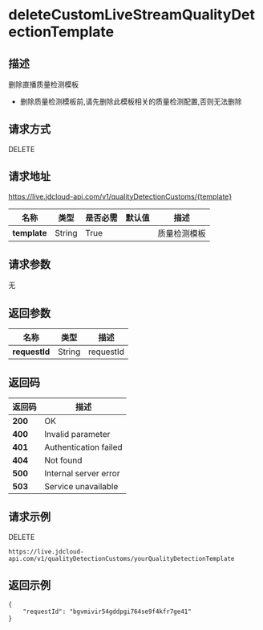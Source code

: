 # deleteCustomLiveStreamQualityDetectionTemplate


## 描述
删除直播质量检测模板
- 删除质量检测模板前,请先删除此模板相关的质量检测配置,否则无法删除


## 请求方式
DELETE

## 请求地址
https://live.jdcloud-api.com/v1/qualityDetectionCustoms/{template}

|名称|类型|是否必需|默认值|描述|
|---|---|---|---|---|
|**template**|String|True| |质量检测模板|

## 请求参数
无


## 返回参数
|名称|类型|描述|
|---|---|---|
|**requestId**|String|requestId|


## 返回码
|返回码|描述|
|---|---|
|**200**|OK|
|**400**|Invalid parameter|
|**401**|Authentication failed|
|**404**|Not found|
|**500**|Internal server error|
|**503**|Service unavailable|

## 请求示例
DELETE
```
https://live.jdcloud-api.com/v1/qualityDetectionCustoms/yourQualityDetectionTemplate

```

## 返回示例
```
{
    "requestId": "bgvmivir54gddpgi764se9f4kfr7ge41"
}
```
